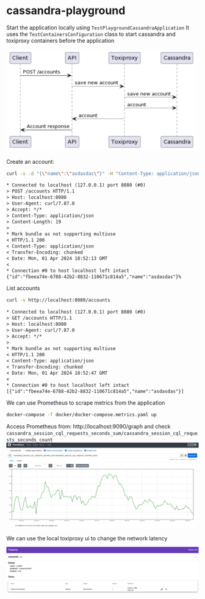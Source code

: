 # cassandra-playground

Start the application locally using `TestPlaygroundCassandraApplication`
It uses the `TestContainersConfiguration` class to start cassandra and toxiproxy containers before the application

![Diagram](docs/diagram.png "Diagram")

Create an account: 

```bash
curl -v -d "{\"name\":\"asdasdas\"}" -H "Content-Type: application/json" -X POST http://localhost:8080/accounts
```
```
* Connected to localhost (127.0.0.1) port 8080 (#0)
> POST /accounts HTTP/1.1
> Host: localhost:8080
> User-Agent: curl/7.87.0
> Accept: */*
> Content-Type: application/json
> Content-Length: 19
> 
* Mark bundle as not supporting multiuse
< HTTP/1.1 200 
< Content-Type: application/json
< Transfer-Encoding: chunked
< Date: Mon, 01 Apr 2024 18:52:13 GMT
< 
* Connection #0 to host localhost left intact
{"id":"fbeea74e-6788-42b2-8832-110671c814a5","name":"asdasdas"}%
```
List accounts
```bash
curl -v http://localhost:8080/accounts
```
```
* Connected to localhost (127.0.0.1) port 8080 (#0)
> GET /accounts HTTP/1.1
> Host: localhost:8080
> User-Agent: curl/7.87.0
> Accept: */*
> 
* Mark bundle as not supporting multiuse
< HTTP/1.1 200 
< Content-Type: application/json
< Transfer-Encoding: chunked
< Date: Mon, 01 Apr 2024 18:52:47 GMT
< 
* Connection #0 to host localhost left intact
[{"id":"fbeea74e-6788-42b2-8832-110671c814a5","name":"asdasdas"}]
```
We can use Prometheus to scrape metrics from the application
```bash
docker-compose -f docker/docker-compose.metrics.yaml up
```
Access Prometheus from: http://localhost:9090/graph
and check `cassandra_session_cql_requests_seconds_sum/cassandra_session_cql_requests_seconds_count`
![Prometheus](docs/prometheus.png "Title")

We can use the local toxiproxy ui to change the network latency

![Toxiproxy](docs/toxiproxy.png "Title")